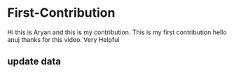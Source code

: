# First-Contribution
Hi this is Aryan and this is my contribution.
This is my first contribution
hello anuj thanks for this video. Very Helpful

## update data

